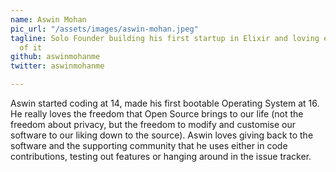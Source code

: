 ```yaml
---
name: Aswin Mohan
pic_url: "/assets/images/aswin-mohan.jpeg"
tagline: Solo Founder building his first startup in Elixir and loving every second
  of it
github: aswinmohanme
twitter: aswinmohanme

---
```

Aswin started coding at 14, made his first bootable Operating System at 16. He really loves the freedom that Open Source brings to our life (not the freedom about privacy, but the freedom to modify and customise our software to our liking down to the source). Aswin loves giving back to the software and the supporting community that he uses either in code contributions, testing out features or hanging around in the issue tracker.